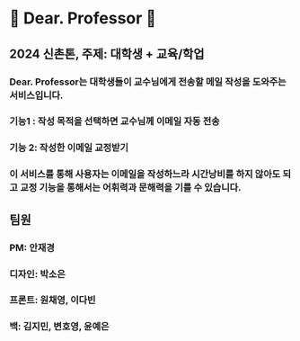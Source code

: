 # 📓 Dear. Professor 📓
## 2024 신촌톤, 주제: 대학생 + 교육/학업

### Dear. Professor는 대학생들이 교수님에게 전송할 메일 작성을 도와주는 서비스입니다. 
### 기능1 : 작성 목적을 선택하면 교수님께 이메일 자동 전송
### 기능 2: 작성한 이메일 교정받기
### 이 서비스를 통해 사용자는 이메일을 작성하느라 시간낭비를 하지 않아도 되고 교정 기능을 통해서는 어휘력과 문해력을 기를 수 있습니다.



## 팀원
### PM: 안재경
### 디자인: 박소은
### 프론트: 원채영, 이다빈
### 백: 김지민, 변호영, 윤예은
